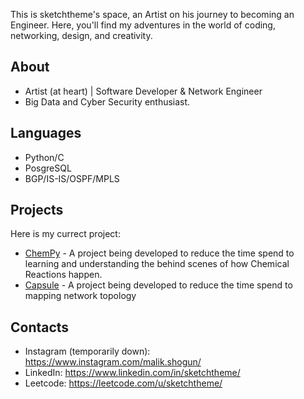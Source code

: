 This is sketchtheme's space, an Artist on his journey to becoming an Engineer. Here, you'll find my adventures in the world of coding, networking, design, and creativity.

## About

- Artist (at heart) | Software Developer & Network Engineer
- Big Data and Cyber Security enthusiast.

## Languages

- Python/C
- PosgreSQL
- BGP/IS-IS/OSPF/MPLS

## Projects

Here is my currect project:

- [ChemPy](https://github.com/sketchtheme/chempy) - A project being developed to reduce the time spend to learning and understanding the behind scenes of how Chemical Reactions happen.
- [Capsule](https://github.com/sketchtheme/capsule) - A project being developed to reduce the time spend to mapping network topology 

## Contacts

- Instagram (temporarily down): https://www.instagram.com/malik.shogun/
- LinkedIn: https://www.linkedin.com/in/sketchtheme/
- Leetcode: https://leetcode.com/u/sketchtheme/
